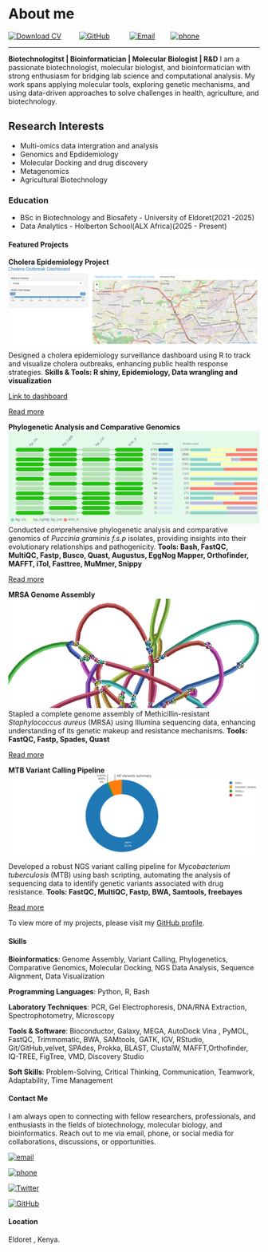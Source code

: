 # About me

[![Download CV](https://img.shields.io/badge/Download%20CV-purple?style=for-the-badge&logo=readthedocs)](./docs/Nyabwari_Bosire_cv.pdf)&nbsp;&nbsp;&nbsp;&nbsp;&nbsp;&nbsp;&nbsp;&nbsp;&nbsp;[![GitHub](https://img.icons8.com/ios-glyphs/30/000000/github.png)](https://github.com/Itsbosire)&nbsp;&nbsp;&nbsp;&nbsp;&nbsp;&nbsp;&nbsp;&nbsp;&nbsp; [![Email](https://img.icons8.com/ios-glyphs/30/000000/new-post.png)](mailto:bosirebrian499@gmail.com)&nbsp;&nbsp;&nbsp; &nbsp;&nbsp;&nbsp;&nbsp;[![phone](https://img.shields.io/badge/Phone-+254711308884-lightgrey?style=flat-square&logo=call)](tel:+254711308884)

---
**Biotechnologitst | Bioinformatician | Molecular Biologist | R&D**
I am a passionate biotechnologist, molecular biologist, and bioinformatician with strong enthusiasm for bridging lab science and computational analysis. My work spans applying molecular tools, exploring genetic mechanisms, and using data-driven approaches to solve challenges in health, agriculture, and biotechnology.

## Research Interests

- Multi-omics data intergration and analysis
- Genomics and Epdidemiology
- Molecular Docking and drug discovery
- Metagenomics
- Agricultural Biotechnology

### Education

- BSc in Biotechnology and Biosafety - University of Eldoret(2021 -2025)
- Data Analytics - Holberton School(ALX Africa)(2025 - Present)

#### Featured Projects

**Cholera Epidemiology Project**
![Overview](./assets/Cholera_project_overview.png)
Designed a cholera epidemiology surveillance dashboard using R to track and visualize cholera outbreaks, enhancing public health response strategies.
**Skills & Tools: R shiny, Epidemiology, Data wrangling and visualization**

[Link to dashboard](https://pollanda.shinyapps.io/cholera_outbreak/)

[Read more](https://github.com/Itsbosire/HackBio_Epidemiology_project)

**Phylogenetic Analysis and Comparative Genomics**
![ClusterVenn](./assets/cluster-venn.png)
Conducted comprehensive phylogenetic analysis and comparative genomics of *Puccinia graminis f.s.p* isolates, providing insights into their evolutionary relationships and pathogenicity.
**Tools: Bash, FastQC, MultiQC, Fastp, Busco, Quast, Augustus, EggNog Mapper, Orthofinder, MAFFT, iTol, Fasttree, MuMmer, Snippy**

[Read more](https://github.com/Itsbosire/Phylo_Genomics)

**MRSA Genome Assembly**
![MRSA](./assets/graph1.png)
Stapled a complete genome assembly of Methicillin-resistant *Staphylococcus aureus* (MRSA) using Illumina sequencing data, enhancing understanding of its genetic makeup and resistance mechanisms.
**Tools: FastQC, Fastp, Spades, Quast**

[Read more](https://github.com/Itsbosire/MRSA_Genome_Assembly)

**MTB Variant Calling Pipeline**
![MTB](./assets/summarize_overall.png)
Developed a robust NGS variant calling pipeline for *Mycobacterium tuberculosis* (MTB) using bash scripting, automating the analysis of sequencing data to identify genetic variants associated with drug resistance.
**Tools: FastQC, MultiQC, Fastp, BWA, Samtools, freebayes**

[Read more](https://github.com/Itsbosire/MRSA_Genome_Assembly)

To view more of my projects, please visit my [GitHub profile](https://github.com/Itsbosire).

#### Skills

**Bioinformatics**: Genome Assembly, Variant Calling, Phylogenetics, Comparative Genomics, Molecular Docking, NGS Data Analysis, Sequence Alignment, Data Visualization

**Programming Languages**: Python, R, Bash

**Laboratory Techniques**: PCR, Gel Electrophoresis, DNA/RNA Extraction, Spectrophotometry, Microscopy

**Tools & Software**: Bioconductor, Galaxy, MEGA, AutoDock Vina , PyMOL, FastQC, Trimmomatic, BWA, SAMtools, GATK, IGV, RStudio, Git/GitHub,velvet, SPAdes, Prokka, BLAST, ClustalW, MAFFT,Orthofinder, IQ-TREE, FigTree, VMD, Discovery Studio

**Soft Skills**: Problem-Solving, Critical Thinking, Communication, Teamwork, Adaptability, Time Management

#### Contact Me

I am always open to connecting with fellow researchers, professionals, and enthusiasts in the fields of biotechnology, molecular biology, and bioinformatics.
Reach out to me via email, phone, or social media for collaborations, discussions, or opportunities.

[![email](https://img.shields.io/badge/bosirebrian499@gmail.com.com-blue?style=flat-square&logo=gmail)](mailto:bosirebrian499@gmail.com)

[![phone](https://img.shields.io/badge/Phone-+254711308884-lightgrey?style=flat-square&logo=call)](tel:+254711308884)

[![Twitter](https://img.shields.io/badge/Twitter-Follow-blue?style=flat-square&logo=twitter)](https://twitter.com/Syre254)

[![GitHub](https://img.shields.io/badge/GitHub-Follow-black?style=flat-square&logo=github)](https://github.com/Itsbosire)

#### Location

Eldoret , Kenya.
